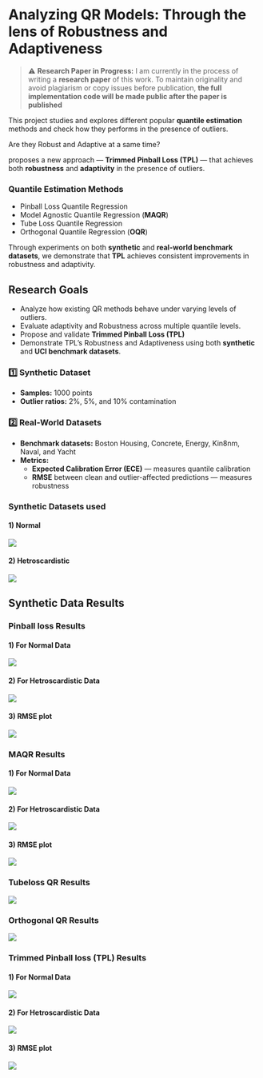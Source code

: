 # Analyzing QR Models: Through the lens of Robustness and Adaptiveness

> ⚠️ **Research Paper in Progress:**
> I am currently in the process of writing a **research paper** of this work.
> To maintain originality and avoid plagiarism or copy issues before publication, **the full implementation code will be made public after the paper is published**


This project studies and explores different popular **quantile estimation** methods and check how they performs in the presence of outliers.

Are they Robust and Adaptive at a same time?

proposes a new approach — **Trimmed Pinball Loss (TPL)** — that achieves both **robustness** and **adaptivity** in the presence of outliers.


### Quantile Estimation Methods 
- Pinball Loss Quantile Regression  
- Model Agnostic Quantile Regression (**MAQR**)  
- Tube Loss Quantile Regression  
- Orthogonal Quantile Regression (**OQR**)  

Through experiments on both **synthetic** and **real-world benchmark datasets**, we demonstrate that **TPL** achieves consistent improvements in robustness and adaptivity.


## Research Goals
- Analyze how existing QR methods behave under varying levels of outliers.  
- Evaluate adaptivity and Robustness across multiple quantile levels.  
- Propose and validate **Trimmed Pinball Loss (TPL)** 
- Demonstrate TPL’s Robustness and Adaptiveness using both **synthetic** and **UCI benchmark datasets**.


### 1️⃣ Synthetic Dataset
- **Samples:** 1000 points  
- **Outlier ratios:** 2%, 5%, and 10% contamination  

### 2️⃣ Real-World Datasets
- **Benchmark datasets:** Boston Housing, Concrete, Energy, Kin8nm, Naval, and Yacht  
- **Metrics:**  
  - **Expected Calibration Error (ECE)** — measures quantile calibration  
  - **RMSE** between clean and outlier-affected predictions — measures robustness

### Synthetic Datasets used
#### 1) Normal 
![](DATASET/synthetic_data.png)

#### 2) Hetroscardistic
![](DATASET/Hetroscardistic_data.png)



## Synthetic Data Results

### Pinball loss Results
#### 1) For Normal Data
![](PINBALL_Results/1.png)

#### 2) For Hetroscardistic Data
![](PINBALL_Results/2.png)

#### 3) RMSE plot
![](PINBALL_Results/RMSE_plot.png)


### MAQR Results
#### 1) For Normal Data
![](MAQR_Results/1.png)

#### 2) For Hetroscardistic Data
![](MAQR_Results/hetroscardistic_data.png)

#### 3) RMSE plot
![](MAQR_Results/maqr_rmse.png)


### Tubeloss QR Results
![](Tubeloss_QR_Results/1.png)


### Orthogonal QR Results
![](Orthogonal_QR_Results/1.png)


### Trimmed Pinball loss (TPL) Results
#### 1) For Normal Data
![](Trimmed_Pinball_loss_Results/1.png)

#### 2) For Hetroscardistic Data
![](Trimmed_Pinball_loss_Results/2.png)

#### 3) RMSE plot
![](Trimmed_Pinball_loss_Results/tpl_rmse.png)









